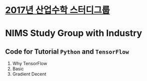 # [2017년 산업수학 스터디그룹](sgi.icim.or.kr)
# NIMS Study Group with Industry

## Code for Tutorial `Python` and `TensorFlow`

1. Why TensorFlow
2. Basic
3. Gradient Decent
